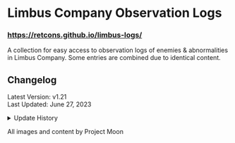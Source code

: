 # Limbus Company Observation Logs
### https://retcons.github.io/limbus-logs/
A collection for easy access to observation logs of enemies & abnormalities in Limbus Company. Some entries are combined due to identical content.

## Changelog

Latest Version: v1.21<br>
Last Updated: June 27, 2023

<details>
<summary>Update History</summary>


- v.1.21
  - Moved data to a database (thank you april!!!!!!!)
  - Color-coded comments for new logs
- v.1.2
  - Added Log Writer Filter
  - Added Placeholder text
- v.1.1
  - Logs now display who wrote the observation log
    - Additional comments from other sinners are color-coded.
    - Referenced [namu.wiki](https://namu.wiki/w/Limbus%20Company) when discerning who's writing.
  - Added Spiced-Up Papa Bongy (I FORGOT. I'M SORRY PAPA BONGY.)
- v.1.0
  - Page created (Heart Emoji.)

</details>

All images and content by Project Moon
